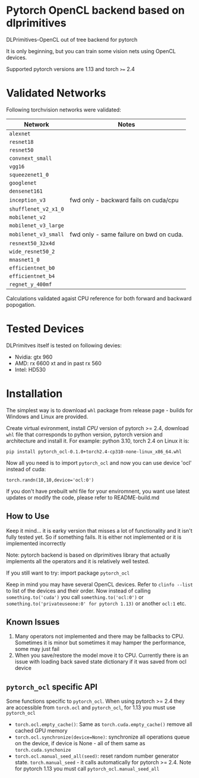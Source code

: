 # Pytorch OpenCL backend based on dlprimitives

DLPrimitives-OpenCL out of tree backend for pytorch

It is only beginning, but you can train some vision nets using OpenCL devices.

Supported pytorch versions are 1.13 and torch `>=` 2.4

# Validated Networks

Following torchvision networks were validated:

| Network               |   Notes                                   |
|-----------------------|-------------------------------------------|
| `alexnet`             |                                           |
| `resnet18`            |                                           |
| `resnet50`            |                                           |
| `convnext_small`      |                                           |
| `vgg16`               |                                           |
| `squeezenet1_0`       |                                           |
| `googlenet`           |                                           |
| `densenet161`         |                                           |
| `inception_v3`        | fwd only - backward fails on cuda/cpu     |
| `shufflenet_v2_x1_0`  |                                           |
| `mobilenet_v2`        |                                           |
| `mobilenet_v3_large`  |                                           |
| `mobilenet_v3_small`  | fwd only - same failure on bwd on cuda.   |
| `resnext50_32x4d`     |                                           |
| `wide_resnet50_2`     |                                           |
| `mnasnet1_0`          |                                           |
| `efficientnet_b0`     |                                           |
| `efficientnet_b4`     |                                           |
| `regnet_y_400mf`      |                                           |


Calculations validated agaist CPU reference for both forward and backward popogation.

# Tested Devices

DLPrimitves itself is tested on following devies: 

- Nvidia: gtx 960
- AMD: rx 6600 xt and in past rx 560
- Intel: HD530


# Installation

The simplest way is to download `whl` package from release page - builds for Windows and Linux are provided.

Create virtual evironment, install _CPU_ version of pytorch >= 2.4, download `whl` file that corresponds
to python version, pytorch version and architecture and install it. For example: python 3.10, torch 2.4 on Linux it is:

    pip install pytorch_ocl-0.1.0+torch2.4-cp310-none-linux_x86_64.whl

Now all you need is to import `pytorch_ocl` and now you can use device 'ocl' instead of cuda:

    torch.randn(10,10,device='ocl:0')

If you don't have prebuilt whl file for your enviromnent, you want use latest updates or modify the code,
please refer to README-build.md
    
## How to Use
    
Keep it mind... it is earky version that misses a lot of functionality and it isn't fully tested yet.
So if something fails. It is either not implemented or it is implemented incorrectly

Note: pytorch backend is based on dlprimitives library that actually implements all the operators and
it is relatively well tested.

If you still want to try: import package `pytorch_ocl`

Keep in mind you may have several OpenCL devices. Refer to `clinfo --list` to list
of the devices and their order. Now instead of calling `something.to('cuda')` you call `something.to('ocl:0')` or 
`something.to('privateuseone:0' for pytorch 1.13)` or another `ocl:1` etc.

## Known Issues

1. Many operators not implemented and there may be fallbacks to CPU. Sometimes it is minor but sometimes it may hamper the performance, some may just fail
2. When you save/restore the model move it to CPU. Currently there is an issue with loading back saved state dictionary if it was saved from ocl device


## `pytorch_ocl` specific API

Some functions specific to `pytorch_ocl`. When using pytorch >= 2.4 they are accessible from `torch.ocl` and `pytorch_ocl`, for 1.13 you must use `pytorch_ocl`

- `torch.ocl.empty_cache()`: Same as `torch.cuda.empty_cache()` remove all cached GPU memory
- `torch.ocl.synchronize(device=None)`: synchronize all operations queue on the device, if device is None - all of them same as `torch.cuda.synchonize`
- `torch.ocl.manual_seed_all(seed)`: reset random number generator state. `torch.manual_seed` - it calls automatically for pytorch >= 2.4. Note for pytorch 1.13 you must call `pytorch_ocl.manual_seed_all`


